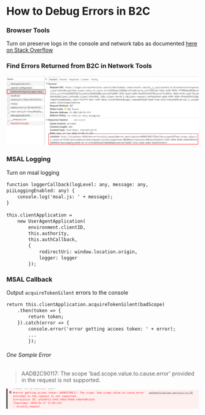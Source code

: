 # How to Debug Errors in B2C

### Browser Tools
Turn on preserve logs in the console and network tabs as documented [here on Stack Overflow](https://stackoverflow.com/a/48235224/185123)

### Find Errors Returned from B2C in Network Tools

![File 2](readme-images/file-2.png)

### MSAL Logging
Turn on msal logging

```
function loggerCallback(logLevel: any, message: any, piiLoggingEnabled: any) {
    console.log('msal.js: ' + message);
}

this.clientApplication =
    new UserAgentApplication(
        environment.clientID,
        this.authority,
        this.authCallback,
        {
            redirectUri: window.location.origin,
            logger: logger
        });
```

### MSAL Callback
Output `acquireTokenSilent` errors to the console

```
return this.clientApplication.acquireTokenSilent(badScope)
    .then(token => {
        return token;
    }).catch(error => {
        console.error('error getting accees token: ' + error);
        ...
        });
```

###### One Sample Error

>AADB2C90117: The scope 'bad.scope.value.to.cause.error' provided in the request is not supported.

![File](readme-images/file.png)

